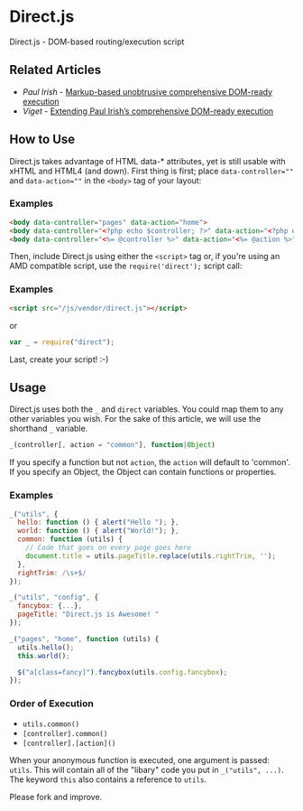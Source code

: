 # Direct.js

Direct.js - DOM-based routing/execution script

## Related Articles
* _Paul Irish_ - [Markup-based unobtrusive comprehensive DOM-ready execution](http://paulirish.com/2009/markup-based-unobtrusive-comprehensive-dom-ready-execution/)
* _Viget_ - [Extending Paul Irish’s comprehensive DOM-ready execution](http://viget.com/inspire/extending-paul-irishs-comprehensive-dom-ready-execution)

## How to Use
Direct.js takes advantage of HTML data-* attributes, yet is still usable with xHTML and HTML4 (and down). First thing is first; place `data-controller=""` and `data-action=""` in the `<body>` tag of your layout:

### Examples
```html
<body data-controller="pages" data-action="home">
<body data-controller="<?php echo $controller; ?>" data-action="<?php echo $action; ?>">
<body data-controller="<%= @controller %>" data-action="<%= @action %>">
```

Then, include Direct.js using either the `<script>` tag or, if you're using an AMD compatible script, use the `require('direct');` script call:

### Examples
```html
<script src="/js/vendor/direct.js"></script>
```
or
```javascript
var _ = require("direct");
```

Last, create your script! :-)

## Usage
Direct.js uses both the `_` and `direct` variables. You could map them to any other variables you wish. For the sake of this article, we will use the shorthand `_` variable.

```javascript
_(controller[, action = "common"], function|Object)
```

If you specify a function but not `action`, the `action` will default to 'common'. If you specify an Object, the Object can contain functions or properties.

### Examples
```javascript
_("utils", {
  hello: function () { alert("Hello "); },
  world: function () { alert("World!"); },
  common: function (utils) {
    // Code that goes on every page goes here
    document.title = utils.pageTitle.replace(utils.rightTrim, '');
  },
  rightTrim: /\s+$/
});

_("utils", "config", {
  fancybox: {...},
  pageTitle: "Direct.js is Awesome! "
});

_("pages", "home", function (utils) {
  utils.hello();
  this.world();

  $("a[class=fancy]").fancybox(utils.config.fancybox);
});
```

### Order of Execution
* `utils.common()`
* `[controller].common()`
* `[controller].[action]()`

When your anonymous function is executed, one argument is passed: `utils`. This will contain all of the "libary" code you put in `_("utils", ...)`. The keyword `this` also contains a reference to `utils`.

Please fork and improve.